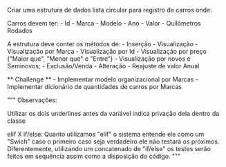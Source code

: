 Criar uma estrutura de dados lista circular para registro de carros onde:

Carros devem ter:
    - Id
    - Marca
    - Modelo
    - Ano
    - Valor
    - Quilômetros Rodados

A estrutura deve conter os métodos de:
    - Inserção
    - Visualização
    - Visualização por Marca
    - Visualização por Id
    - Visualização por preço ("Maior que", "Menor que" e "Entre")
    - Visualização por novos e Seminovos;
    - Exclusão/Venda
    - Alteração
    - Reajuste de valor Anual

** Challenge **
    - Implementar modelo organizacional por Marcas
    - Implementar dicionário de quantidades de carros por Marcas

"""
Observações:

Utilizar os dois underlines antes da variável indica privação dela dentro da classe

elif X if/else: Quanto utilizamos "elif" o sistema entende ele como um "Swich" caso o primeiro caso seja verdadeiro ele não testará os próximos. Diferentemente, utilizando um concatenado de "if/else" os testes serão feitos em sequência assim como a disposição do código.
"""